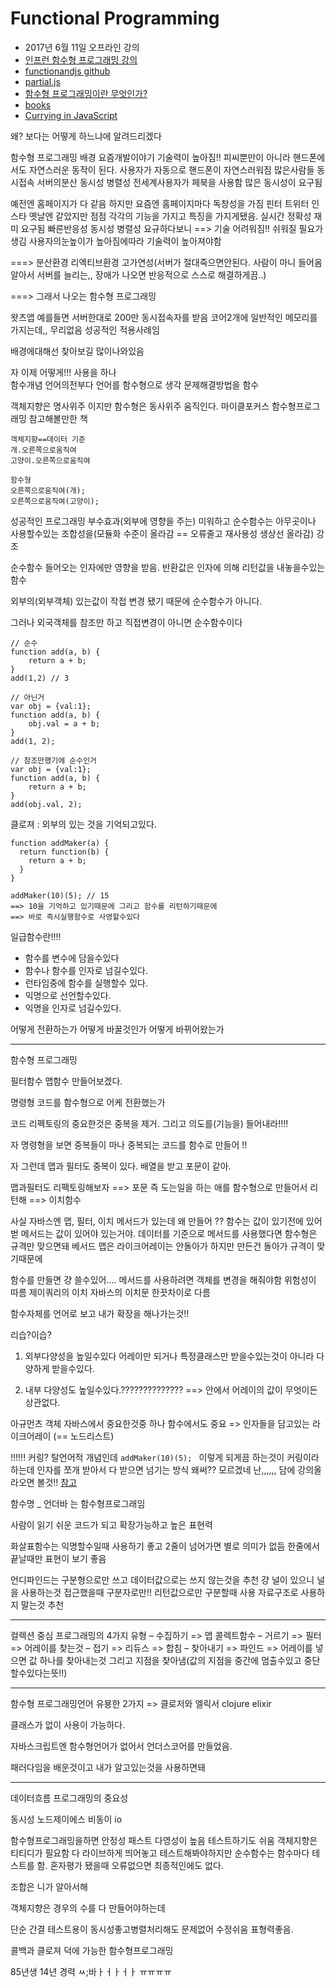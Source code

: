 # Functional Programming
- 2017년 6월 11일 오프라인 강의
- [인프런 함수형 프로그래밍 강의](https://www.inflearn.com/course/%ED%95%A8%EC%88%98%ED%98%95-%ED%94%84%EB%A1%9C%EA%B7%B8%EB%9E%98%EB%B0%8D/)
- [functionandjs github](https://github.com/functionandjs/book/wiki)
- [partial.js](https://marpple.github.io/partial.js/)
- [함수형 프로그래밍이란 무엇인가?](https://medium.com/@jooyunghan/%ED%95%A8%EC%88%98%ED%98%95-%ED%94%84%EB%A1%9C%EA%B7%B8%EB%9E%98%EB%B0%8D%EC%9D%B4%EB%9E%80-%EB%AC%B4%EC%97%87%EC%9D%B8%EA%B0%80-fab4e960d263)
- [books](http://www.hanbit.co.kr/store/books/look.php?p_code=B9124201558)
- [Currying in JavaScript](https://medium.com/@jinro4/%EA%B0%9C%EB%B0%9C-currying-in-javascript-e7ccdd7862e0)


왜? 보다는 어떻게 하느냐에 알려드리겠다

함수형 프로그래밍 배경
요즘개발이야기
기술력이 높아짐!! 피씨뿐만이 아니라 핸드폰에서도 자연스러운 동작이 된다. 사용자가 자동으로 핸드폰이 자연스러워짐 많은사람들 동시접속 서버의분산 동시성 병렬성 전세계사용자가 페북을 사용함
많은 동시성이 요구됨

예전엔 홈페이지가 다 같음 하지만 요즘엔 홈페이지마다 독창성을 가짐 
핀터 트위터 인스타 옛날엔 같았지만 점점 각각의 기능을 가지고 특징을 가지게됐음.
실시간 정확성 재미 요구됨
빠른반응성 동시성 병렬성 요규하다보니 ==> 기술 어려워짐!! 쉬워질 필요가 생김
사용자의눈높이가 높아짐에따라 기술력이 높아져야함

===> 분산환경 리엑티브환경 고가연성(서버가 절대죽으면안된다. 사람이 마니 들어옴 알아서 서버를 늘리는,, 장애가 나오면 반응적으로 스스로 해결하게끔..) 

===> 그래서 나오는 함수형 프로그래밍

왓츠앱 예를들면
서버한대로 200만 동시접속자를 받음 코어2개에 일반적인 메모리를 가지는데,, 무리없음
성공적인 적용사례임

배경에대해선 찾아보길 많이나와있음

자 이제 어떻게!!! 사용을 하나  
함수개념
언어의전부다
언어를 함수형으로 생각
문제해결방법을 함수

객체지향은 명사위주 이지만 
함수형은 동사위주 움직인다.
마이클포커스 함수형프로그래밍 참고해볼만한 책

```
객체지향==데이터 기준
개.오른쪽으로움직여
고양이.오른쪽으로움직여

함수형
오른쪽으로움직여(개);
오른쪽으로움직여(고양이);
```


성공적인 프로그래밍
부수효과(외부에 영향을 주는) 미워하고  순수함수는 아무곳이나 사용할수있는 
조합성을(모듈화 수준이 올라감 == 오류줄고 재사용성 생상선 올라감) 강조



순수함수 
들어오는 인자에만 영향을 받음.
반환값은 인자에 의해 리턴값을 내놓을수있는 함수 

외부의(외부객체) 있는값이 작접 변경 됐기 때문에 순수함수가 아니다.

그러나 외국객체를 참조만 하고 직접변경이 아니면 순수함수이다
```
// 순수
function add(a, b) {
    return a + b;
}
add(1,2) // 3

// 아닌거
var obj = {val:1};
function add(a, b) {
    obj.val = a + b;
}
add(1, 2);

// 참조만했기에 순수인거
var obj = {val:1};
function add(a, b) {
    return a + b;
}
add(obj.val, 2);

```



클로져
: 외부의 있는 것을 기억되고있다.

```
function addMaker(a) {
  return function(b) {
    return a + b;
  }
}

addMaker(10)(5); // 15
==> 10을 기억하고 있기때문에 그리고 함수를 리턴하기때문에 
==> 바로 즉시실행함수로 사영할수있다
```

일급함수란!!!!
- 함수를 변수에 담을수있다
- 함수나 함수를 인자로 넘길수있다.
- 런타임중에 함수를 실행할수 있다.
- 익명으로 선언할수있다.
- 익명을 인자로 넘길수있다.

어떻게 전환하는가 
어떻게 바꿀것인가
어떻게 바뀌어왔는가





---

함수형 프로그래밍

필터함수 맵함수 만들어보겠다.

명령형 코드를 함수형으로 어케 전환했는가

코드 리펙토링의 중요한것은
중복을 제거. 그리고 의도를(기능을) 들어내라!!!!


자 명령형을 보면 중복들이 마나 중복되는 코드를 함수로 만들어 !!

자 그런데 맵과 필터도 중복이 있다.
배열을 받고 포문이 같아.

맵과필터도 리팩토링해보자
==> 포문 즉 도는일을 하는 애를 함수형으로 만들어서 리턴해 ==> 이치함수

사실 자바스엔 맵, 필터, 이치 메서드가 있는데 왜 만들어 ??
함수는 값이 있기전에 있어
벋 메서드는 값이 있어야 있는거야.
데이터를 기준으로 메서드를 사용했다면
함수형은  규격만 맞으면돼
베서드 맵은 라이크어레이는 안돌아가
하지만 만든건 돌아가 규격이 맞기때문에

함수를 만들면 걍 쓸수있어....
메서드를 사용하려면 객체를 변경을 해줘야함 위험성이 따름 
제이쿼리의 이치 자바스의 이치문 한끗차이로 다름  

함수자체를 언어로 보고 내가 확장을 해나가는것!! 

리습?이습?

1. 외부다양성을 높일수있다
어레이만 되거나 특정클래스만 받을수있는것이 아니라 다양하게 받을수있다.

2. 내부 다양성도 높일수있다.??????????????
==> 안에서 어레이의 값이 무엇이든 상관없다.

아규먼츠 객체
자바스에서 중요한것중 하나 함수에서도 중요
=> 인자들을 담고있는 라이크어레이 (== 노드리스트)

!!!!!! 커링? 
탈언어적 개념인데
`addMaker(10)(5); `
이렇게 되게끔 하는것이 커링이라 하는데 
인자를 쪼개 받아서 다 받으면 넘기는 방식
왜써?? 모르겠네 난,,,,,, 담에 강의올라오면 볼것!!
[참고](http://anster.tistory.com/144)

함수명 _ 언더바 는 함수형프로그래임 

사람이 읽기 쉬운 코드가 되고 확장가능하고 높은 표현력

화살표함수는 익명할수일때 사용하기 좋고
2줄이 넘어가면 별로 의미가 없듬
한줄에서 끝날때만 표현이 보기 좋음

언디파인드는 구분형으로만 쓰고 데이터값으로는 쓰지 않는것을 추천
걍 널이 있으니 널을 사용하는것
접근했을때 구분자로만!! 리턴값으로만 구분할때 사용 자료구조로 사용하지 말는것 추천

---

컬렉션 중심 프로그래밍의 4가지 유형
– 수집하기 =>  맵 콜렉트함수
– 거르기 => 필터  => 어레이를 찾는것
– 접기 => 리듀스 => 합침 
– 찾아내기 => 파인드 => 어레이를 넣으면 값 하나를 찾아내는것 그리고 지점을 찾아냄(값의 지점을 중간에 멈출수있고 중단할수있다는뜻!!)

---

함수형 프로그래밍언어 
유묭한 2가지 
=> 클로저와 엘릭서 
clojure  elixir

클래스가 없이 사용이 가능하다.

자바스크립트엔 함수형언어가 없어서 언더스코어를 만들었음.

패러다임을 배운것이고 내가 알고있는것을 사용하면돼 

---

데이터흐름 프로그래밍의 중요성

동시성
노드제이에스 비동이 io

함수형프로그래밍을하면 안정성 패스트 다영성이 높음 테스트하기도 쉬움
객체지향은 티티디가 필요함 다 라이브하게 띄어놓고 테스트해봐야하지만
순수함수는 함수마다 테스트를 함.
혼자평가 됐을때 오류없으면 최종적인에도 없다.

조합은 니가 알아서해

객체지향은 경우의 수를 다 만들어야하는데

단순 간결 테스트용이 동시성좋고병렬처리해도 문제없어 수정쉬움 표형력좋음.

콜백과 클로져 덕에 가능한 함수형프로그래밍





85년생 14년 경력 ㅆ;바ㅏㅓㅏㅓㅏ ㅠㅠㅠㅠ

